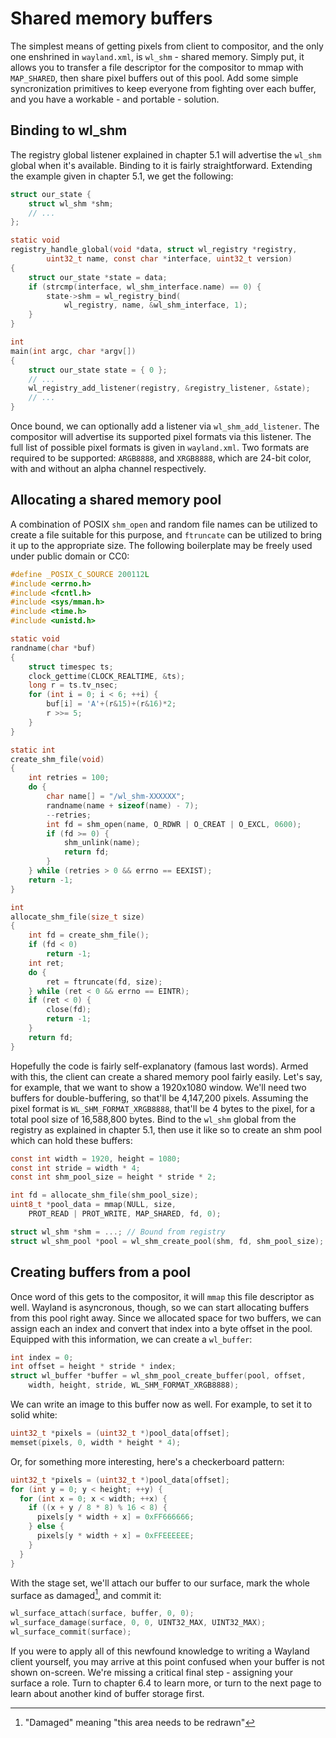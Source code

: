 # Shared memory buffers

The simplest means of getting pixels from client to compositor, and the only one
enshrined in `wayland.xml`, is `wl_shm` - shared memory. Simply put, it allows
you to transfer a file descriptor for the compositor to mmap with `MAP_SHARED`,
then share pixel buffers out of this pool. Add some simple syncronization
primitives to keep everyone from fighting over each buffer, and you have a
workable - and portable - solution.

## Binding to wl_shm

The registry global listener explained in chapter 5.1 will advertise the
`wl_shm` global when it's available. Binding to it is fairly straightforward.
Extending the example given in chapter 5.1, we get the following:

```c
struct our_state {
    struct wl_shm *shm;
    // ...
};

static void
registry_handle_global(void *data, struct wl_registry *registry,
		uint32_t name, const char *interface, uint32_t version)
{
    struct our_state *state = data;
    if (strcmp(interface, wl_shm_interface.name) == 0) {
        state->shm = wl_registry_bind(
            wl_registry, name, &wl_shm_interface, 1);
    }
}

int
main(int argc, char *argv[])
{
    struct our_state state = { 0 };
    // ...
    wl_registry_add_listener(registry, &registry_listener, &state);
    // ...
}
```

Once bound, we can optionally add a listener via `wl_shm_add_listener`. The
compositor will advertise its supported pixel formats via this listener. The
full list of possible pixel formats is given in `wayland.xml`. Two formats are
required to be supported: `ARGB8888`, and `XRGB8888`, which are 24-bit color,
with and without an alpha channel respectively.

## Allocating a shared memory pool

A combination of POSIX `shm_open` and random file names can be utilized to
create a file suitable for this purpose, and `ftruncate` can be utilized to
bring it up to the appropriate size. The following boilerplate may be freely
used under public domain or CC0:

```c
#define _POSIX_C_SOURCE 200112L
#include <errno.h>
#include <fcntl.h>
#include <sys/mman.h>
#include <time.h>
#include <unistd.h>

static void
randname(char *buf)
{
	struct timespec ts;
	clock_gettime(CLOCK_REALTIME, &ts);
	long r = ts.tv_nsec;
	for (int i = 0; i < 6; ++i) {
		buf[i] = 'A'+(r&15)+(r&16)*2;
		r >>= 5;
	}
}

static int
create_shm_file(void)
{
	int retries = 100;
	do {
		char name[] = "/wl_shm-XXXXXX";
		randname(name + sizeof(name) - 7);
		--retries;
		int fd = shm_open(name, O_RDWR | O_CREAT | O_EXCL, 0600);
		if (fd >= 0) {
			shm_unlink(name);
			return fd;
		}
	} while (retries > 0 && errno == EEXIST);
	return -1;
}

int
allocate_shm_file(size_t size)
{
	int fd = create_shm_file();
	if (fd < 0)
		return -1;
	int ret;
	do {
		ret = ftruncate(fd, size);
	} while (ret < 0 && errno == EINTR);
	if (ret < 0) {
		close(fd);
		return -1;
	}
	return fd;
}
```

Hopefully the code is fairly self-explanatory (famous last words). Armed with
this, the client can create a shared memory pool fairly easily. Let's say, for
example, that we want to show a 1920x1080 window. We'll need two buffers for
double-buffering, so that'll be 4,147,200 pixels. Assuming the pixel format is
`WL_SHM_FORMAT_XRGB8888`, that'll be 4 bytes to the pixel, for a total pool size
of 16,588,800 bytes. Bind to the `wl_shm` global from the registry as explained
in chapter 5.1, then use it like so to create an shm pool which can hold these
buffers:

```c
const int width = 1920, height = 1080;
const int stride = width * 4;
const int shm_pool_size = height * stride * 2;

int fd = allocate_shm_file(shm_pool_size);
uint8_t *pool_data = mmap(NULL, size,
    PROT_READ | PROT_WRITE, MAP_SHARED, fd, 0);

struct wl_shm *shm = ...; // Bound from registry
struct wl_shm_pool *pool = wl_shm_create_pool(shm, fd, shm_pool_size);
```

## Creating buffers from a pool

Once word of this gets to the compositor, it will `mmap` this file descriptor as
well. Wayland is asyncronous, though, so we can start allocating buffers from
this pool right away. Since we allocated space for two buffers, we can assign
each an index and convert that index into a byte offset in the pool. Equipped
with this information, we can create a `wl_buffer`:

```c
int index = 0;
int offset = height * stride * index;
struct wl_buffer *buffer = wl_shm_pool_create_buffer(pool, offset,
    width, height, stride, WL_SHM_FORMAT_XRGB8888);
```

We can write an image to this buffer now as well. For example, to set it to
solid white:

```c
uint32_t *pixels = (uint32_t *)pool_data[offset];
memset(pixels, 0, width * height * 4);
```

Or, for something more interesting, here's a checkerboard pattern:

```c
uint32_t *pixels = (uint32_t *)pool_data[offset];
for (int y = 0; y < height; ++y) {
  for (int x = 0; x < width; ++x) {
    if ((x + y / 8 * 8) % 16 < 8) {
      pixels[y * width + x] = 0xFF666666;
    } else {
      pixels[y * width + x] = 0xFFEEEEEE;
    }
  }
}
```

With the stage set, we'll attach our buffer to our surface, mark the whole
surface as damaged[^1], and commit it:

```c
wl_surface_attach(surface, buffer, 0, 0);
wl_surface_damage(surface, 0, 0, UINT32_MAX, UINT32_MAX);
wl_surface_commit(surface);
```

If you were to apply all of this newfound knowledge to writing a Wayland client
yourself, you may arrive at this point confused when your buffer is not shown
on-screen. We're missing a critical final step - assigning your surface a role.
Turn to chapter 6.4 to learn more, or turn to the next page to learn about
another kind of buffer storage first.

[^1]: "Damaged" meaning "this area needs to be redrawn"
